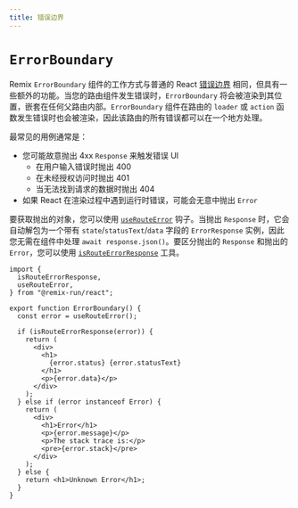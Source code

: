 ```yaml
---
title: 错误边界
---
```


# `ErrorBoundary`

Remix `ErrorBoundary` 组件的工作方式与普通的 React [错误边界][error-boundaries] 相同，但具有一些额外的功能。当您的路由组件发生错误时，`ErrorBoundary` 将会被渲染到其位置，嵌套在任何父路由内部。`ErrorBoundary` 组件在路由的 `loader` 或 `action` 函数发生错误时也会被渲染，因此该路由的所有错误都可以在一个地方处理。

最常见的用例通常是：

- 您可能故意抛出 4xx `Response` 来触发错误 UI
  - 在用户输入错误时抛出 400
  - 在未经授权访问时抛出 401
  - 当无法找到请求的数据时抛出 404
- 如果 React 在渲染过程中遇到运行时错误，可能会无意中抛出 `Error`

要获取抛出的对象，您可以使用 [`useRouteError`][use-route-error] 钩子。当抛出 `Response` 时，它会自动解包为一个带有 `state`/`statusText`/`data` 字段的 `ErrorResponse` 实例，因此您无需在组件中处理 `await response.json()`。要区分抛出的 `Response` 和抛出的 `Error`，您可以使用 [`isRouteErrorResponse`][is-route-error-response] 工具。

```tsx
import {
  isRouteErrorResponse,
  useRouteError,
} from "@remix-run/react";

export function ErrorBoundary() {
  const error = useRouteError();

  if (isRouteErrorResponse(error)) {
    return (
      <div>
        <h1>
          {error.status} {error.statusText}
        </h1>
        <p>{error.data}</p>
      </div>
    );
  } else if (error instanceof Error) {
    return (
      <div>
        <h1>Error</h1>
        <p>{error.message}</p>
        <p>The stack trace is:</p>
        <pre>{error.stack}</pre>
      </div>
    );
  } else {
    return <h1>Unknown Error</h1>;
  }
}
```

[error-boundaries]: https://react.dev/reference/react/Component#catching-rendering-errors-with-an-error-boundary
[use-route-error]: ../hooks/use-route-error
[is-route-error-response]: ../utils/is-route-error-response